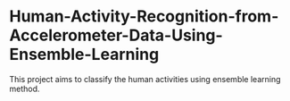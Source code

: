 # Human-Activity-Recognition-from-Accelerometer-Data-Using-Ensemble-Learning
This project aims to classify the human activities using ensemble learning method.
